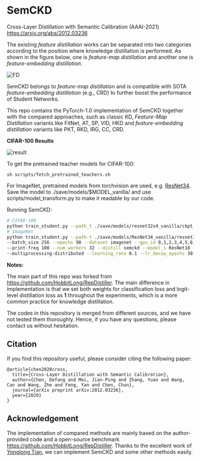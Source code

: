 # SemCKD

Cross-Layer Distillation with Semantic Calibration (AAAI-2021) https://arxiv.org/abs/2012.03236

The existing *feature distillation* works can be separated into two categories according to the position where knowledge distillation is performed. As shown in the figure below, one is *feature-map distillation* and another one is *feature-embedding distillation*.

![FD](https://github.com/DefangChen/SemCKD/images/FD.png)

SemCKD belongs to *feature-map distillation* and is compatible with SOTA *feature-embedding distillation* (e.g., CRD) to further boost the performance of Student Networks.

This repo contains the PyTorch-1.0 implementation of SemCKD together with the compared approaches, such as classic KD, *Feature-Map Distillation* variants like FitNet, AT, SP, VID, HKD and *feature-embedding distillation* variants like PKT, RKD, IRG, CC, CRD.

**CIFAR-100 Results**

![result](https://github.com/DefangChen/SemCKD/images/result.png)

To get the pretrained teacher models for CIFAR-100:

```
sh scripts/fetch_pretrained_teachers.sh
```

For ImageNet, pretrained models from torchvision are used, e.g. [ResNet34](https://download.pytorch.org/models/resnet34-333f7ec4.pth). Save the model to ./save/models/$MODEL_vanilla/ and use scripts/model_transform.py to make it readable by our code.

Running SemCKD:

```bash
# CIFAR-100
python train_student.py --path_t ./save/models/resnet32x4_vanilla/ckpt_epoch_240.pth --distill semckd --model_s resnet8x4 -r 1 -a 1 -b 400 --trial 0
# ImageNet
python train_student.py --path-t ./save/models/ResNet34_vanilla/resnet34_transformed.pth \
--batch_size 256 --epochs 90 --dataset imagenet --gpu_id 0,1,2,3,4,5,6,7 --dist-url tcp://127.0.0.1:23333 \
--print-freq 100 --num_workers 32 --distill semckd --model_s ResNet18 -r 1 -a 1 -b 50 --trial 0 \
--multiprocessing-distributed --learning_rate 0.1 --lr_decay_epochs 30,60 --weight_decay 1e-4 --dali gpu
```

**Notes:** 

The main part of this repo was forked from https://github.com/HobbitLong/RepDistiller. The main difference in implementation is that we set both weights for classification loss and logit-level distillation loss as **1** throughout the experiments, which is a more common practice for knowledge distillation.  

The codes in this repository is merged from different sources, and we have not tested them thoroughly. Hence, if you have any questions, please contact us without hesitation.

## Citation
If you find this repository useful, please consider citing the following paper:
```
@article{chen2020cross,
  title={Cross-Layer Distillation with Semantic Calibration},
  author={Chen, Defang and Mei, Jian-Ping and Zhang, Yuan and Wang, Can and Wang, Zhe and Feng, Yan and Chen, Chun},
  journal={arXiv preprint arXiv:2012.03236},
  year={2020}
}
```

## Acknowledgement

The implementation of compared methods are mainly based on the author-provided code and a open-source benchmark https://github.com/HobbitLong/RepDistiller. Thanks to the excellent work of [Yonglong Tian](https://github.com/HobbitLong), we can implement SemCKD and some other methods easily.